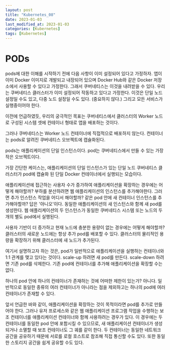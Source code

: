 ```yaml
---
layout: post
title: "Kubernetes_08"
date: 2023-01-03
last_modified_at: 2023-01-03
categories: [Kubernetes]
tags: [Kubernetes]
---
```


# PODs
pods에 대한 이해를 시작하기 전에 다음 사항이 이미 설정되어 있다고 가정하자.
앱이 이미 Docker 이미지로 개발되고 내장되어 있으며 Docker Hub와 같은 Docker 저장소에서 사용할 수 있다고 가정한다.
그래서 쿠버네티스는 이것을 내려받을 수 있다.
우리는 쿠버네티스 클러스터가 이미 설정되어 작동하고 있다고 가정한다.
이것은 단일 노드 설정일 수도 있고, 다중 노드 설정일 수도 있다. (중요하지 않다.)
그리고 모든 서비스가 실행중이어야 한다.

이전에 언급하였듯, 우리의 궁극적인 목표는 쿠버네티스에서 클러스터의 Worker 노드로 구성된 시스템 셋에
컨테이너 형태로 앱을 배포하는 것이다.

그러나 쿠버네티스는 Worker 노드 컨테이너에 직접적으로 배포하지 않는다.
컨테이너는 pods로 알려진 쿠버네티스 오브젝트에 캡슐화된다. 

pods는 애플리케이션의 단일 인스턴스이다.
pod는 쿠버네티스에서 만들 수 있는 가장 작은 오브젝트이다.

가장 간단한 케이스는, 애플리케이션의 단일 인스턴스가 있는 단일 노드 쿠버네티스 클러스터가
pod에 캡슐화 된 단일 Docker 컨테이너에서 실행되는 모습이다. 

애플리케이션에 접근하는 사용자 수가 증가하여 애플리케이션을 확장하는 경우에는 어떻게 해야할까?
부하를 분산하려면 웹 애플리케이션의 인스턴스를 추가해야한다.
그러면 추가 인스턴스 작업을 어디서 해야할까? 같은 pod 안에 새 컨테이너 인스턴스를 추가해야할까? 
답은 '아니오'이다. 동일한 애플리케이션의 새 인스턴스와 함께 새 pod를 생성한다.
웹 애플리케이션의 두 인스턴스가 동일한 쿠버네티스 시스템 또는 노드의 두 개의 별도 pod에서 실행된다.

사용자 기반이 더 증가하고 현재 노드에 충분한 용량이 없는 경우에는 어떻게 해야할까?
클러스터의 새로운 노드에는 항상 추가 pod를 배포할 수 있다.
클러스터의 물리적인 용량을 확장하기 위해 클러스터에 새 노드가 추가된다.

여기서 설명하고자 하는 것은, pod가 일반적으로 애플리케이션을 실행하는 컨테이너와 1:1 관계를 맺고 있다는 것이다.
scale-up 하려면 새 pod를 만든다. 
scale-down 하려면 기존 pod를 삭제한다.
기존 pod에 컨테이너를 추가해 애플리케이션을 확장할 수는 없다.

하나의 pod 안에 하나의 컨테이너가 존재하는 것에 어떠한 제한이 있는가?
아니다. 일반적으로 동일한 종류의 여러 컨테이너가 아니라는 점을 제외하고는 하나의 pod에 여러 컨테이너가 존재할 수 있다.

앞서 언급한 바와 같이, 애플리케이션을 확장하는 것이 목적이라면 pod를 추가로 만들어야 한다. 
그러나 유저 프로세스와 같은 웹 애플리케이션 프로그램 작업을 수행하는 보조 컨테이너를 애플리케이션 컨테이너와 함께 사용하려는 경우가 있다.
이 경우에는 두 컨테이너를 동일한 pod 안에 포함시킬 수 있으므로, 
새 애플리케이션 컨테이너가 생성되거나 소멸할 때 보조 컨테이너도 그 궤를 같이 한다.
두 컨테이너는 동일한 네트워크 공간을 공유하기 때문에 서로를 로컬 호스트로 참조해 직접 통신할 수도 있다.
또한 동일한 스토리지 공간을 쉽게 공유할 수도 있다.

